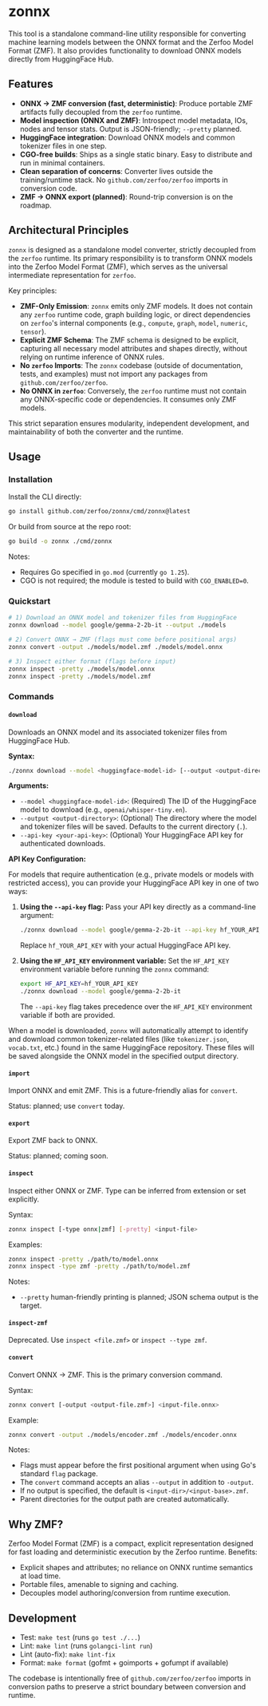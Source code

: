 # zonnx

This tool is a standalone command-line utility responsible for converting machine learning models between the ONNX format and the Zerfoo Model Format (ZMF). It also provides functionality to download ONNX models directly from HuggingFace Hub.

## Features

- **ONNX → ZMF conversion (fast, deterministic)**: Produce portable ZMF artifacts fully decoupled from the `zerfoo` runtime.
- **Model inspection (ONNX and ZMF)**: Introspect model metadata, IOs, nodes and tensor stats. Output is JSON-friendly; `--pretty` planned.
- **HuggingFace integration**: Download ONNX models and common tokenizer files in one step.
- **CGO-free builds**: Ships as a single static binary. Easy to distribute and run in minimal containers.
- **Clean separation of concerns**: Converter lives outside the training/runtime stack. No `github.com/zerfoo/zerfoo` imports in conversion code.
- **ZMF → ONNX export (planned)**: Round-trip conversion is on the roadmap.

## Architectural Principles

`zonnx` is designed as a standalone model converter, strictly decoupled from the `zerfoo` runtime. Its primary responsibility is to transform ONNX models into the Zerfoo Model Format (ZMF), which serves as the universal intermediate representation for `zerfoo`.

Key principles:

- **ZMF-Only Emission**: `zonnx` emits only ZMF models. It does not contain any `zerfoo` runtime code, graph building logic, or direct dependencies on `zerfoo`'s internal components (e.g., `compute`, `graph`, `model`, `numeric`, `tensor`).
- **Explicit ZMF Schema**: The ZMF schema is designed to be explicit, capturing all necessary model attributes and shapes directly, without relying on runtime inference of ONNX rules.
- **No `zerfoo` Imports**: The `zonnx` codebase (outside of documentation, tests, and examples) must not import any packages from `github.com/zerfoo/zerfoo`.
- **No ONNX in `zerfoo`**: Conversely, the `zerfoo` runtime must not contain any ONNX-specific code or dependencies. It consumes only ZMF models.

This strict separation ensures modularity, independent development, and maintainability of both the converter and the runtime.

## Usage

### Installation

Install the CLI directly:

```bash
go install github.com/zerfoo/zonnx/cmd/zonnx@latest
```

Or build from source at the repo root:

```bash
go build -o zonnx ./cmd/zonnx
```

Notes:
- Requires Go specified in `go.mod` (currently `go 1.25`).
- CGO is not required; the module is tested to build with `CGO_ENABLED=0`.

### Quickstart

```bash
# 1) Download an ONNX model and tokenizer files from HuggingFace
zonnx download --model google/gemma-2-2b-it --output ./models

# 2) Convert ONNX → ZMF (flags must come before positional args)
zonnx convert -output ./models/model.zmf ./models/model.onnx

# 3) Inspect either format (flags before input)
zonnx inspect -pretty ./models/model.onnx
zonnx inspect -pretty ./models/model.zmf
```

### Commands

#### `download`

Downloads an ONNX model and its associated tokenizer files from HuggingFace Hub.

**Syntax:**

```bash
./zonnx download --model <huggingface-model-id> [--output <output-directory>] [--api-key <your-api-key>]
```

**Arguments:**

- `--model <huggingface-model-id>`: (Required) The ID of the HuggingFace model to download (e.g., `openai/whisper-tiny.en`).
- `--output <output-directory>`: (Optional) The directory where the model and tokenizer files will be saved. Defaults to the current directory (`.`).
- `--api-key <your-api-key>`: (Optional) Your HuggingFace API key for authenticated downloads.

**API Key Configuration:**

For models that require authentication (e.g., private models or models with restricted access), you can provide your HuggingFace API key in one of two ways:

1.  **Using the `--api-key` flag:**
    Pass your API key directly as a command-line argument:
    ```bash
    ./zonnx download --model google/gemma-2-2b-it --api-key hf_YOUR_API_KEY
    ```
    Replace `hf_YOUR_API_KEY` with your actual HuggingFace API key.

2.  **Using the `HF_API_KEY` environment variable:**
    Set the `HF_API_KEY` environment variable before running the `zonnx` command:
    ```bash
    export HF_API_KEY=hf_YOUR_API_KEY
    ./zonnx download --model google/gemma-2-2b-it
    ```
    The `--api-key` flag takes precedence over the `HF_API_KEY` environment variable if both are provided.

When a model is downloaded, `zonnx` will automatically attempt to identify and download common tokenizer-related files (like `tokenizer.json`, `vocab.txt`, etc.) found in the same HuggingFace repository. These files will be saved alongside the ONNX model in the specified output directory.

#### `import`

Import ONNX and emit ZMF. This is a future-friendly alias for `convert`.

Status: planned; use `convert` today.

#### `export`

Export ZMF back to ONNX.

Status: planned; coming soon.

#### `inspect`

Inspect either ONNX or ZMF. Type can be inferred from extension or set explicitly.

Syntax:

```bash
zonnx inspect [-type onnx|zmf] [-pretty] <input-file>
```

Examples:

```bash
zonnx inspect -pretty ./path/to/model.onnx
zonnx inspect -type zmf -pretty ./path/to/model.zmf
```

Notes:
- `--pretty` human-friendly printing is planned; JSON schema output is the target.

#### `inspect-zmf`

Deprecated. Use `inspect <file.zmf>` or `inspect --type zmf`.

#### `convert`

Convert ONNX → ZMF. This is the primary conversion command.

Syntax:

```bash
zonnx convert [-output <output-file.zmf>] <input-file.onnx>
```

Example:

```bash
zonnx convert -output ./models/encoder.zmf ./models/encoder.onnx
```

Notes:
- Flags must appear before the first positional argument when using Go's standard `flag` package.
- The `convert` command accepts an alias `--output` in addition to `-output`.
- If no output is specified, the default is `<input-dir>/<input-base>.zmf`.
- Parent directories for the output path are created automatically.

## Why ZMF?

Zerfoo Model Format (ZMF) is a compact, explicit representation designed for fast loading and deterministic execution by the Zerfoo runtime. Benefits:

- Explicit shapes and attributes; no reliance on ONNX runtime semantics at load time.
- Portable files, amenable to signing and caching.
- Decouples model authoring/conversion from runtime execution.

## Development

- Test: `make test` (runs `go test ./...`)
- Lint: `make lint` (runs `golangci-lint run`)
- Lint (auto-fix): `make lint-fix`
- Format: `make format` (gofmt + goimports + gofumpt if available)

The codebase is intentionally free of `github.com/zerfoo/zerfoo` imports in conversion paths to preserve a strict boundary between conversion and runtime.
